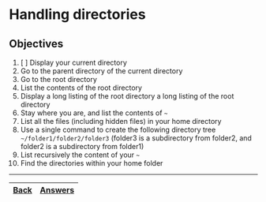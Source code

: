 # Handling directories

## Objectives

1. [ ] Display your current directory
2. Go to the parent directory of the current directory
3. Go to the root directory
4. List the contents of the root directory
5. Display a long listing of the root directory a long listing of the root directory
6. Stay where you are, and list the contents of `~`
7. List all the files (including hidden files) in your home directory
8. Use a single command to create the following directory tree `~/folder1/folder2/folder3` (folder3 is a subdirectory from folder2, and folder2 is a subdirectory from folder1)
9. List recursively the content of your `~` 
10. Find the directories within your home folder


---

[Back](/README.md)| [Answers](https://github.com/ricmmartins/fasthack-linux-answers/blob/main/challenges/lab-working-directories.md) | 
:----- |:-----
